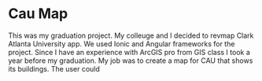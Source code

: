 # Cau Map
This was my graduation project. My colleuge and I decided to revmap Clark Atlanta University app.
We used Ionic and Angular frameworks for the project. Since I have an experience with ArcGIS pro from GIS class I took a year before my graduation.
My job was to create a map for CAU that shows its buildings. The user could 

